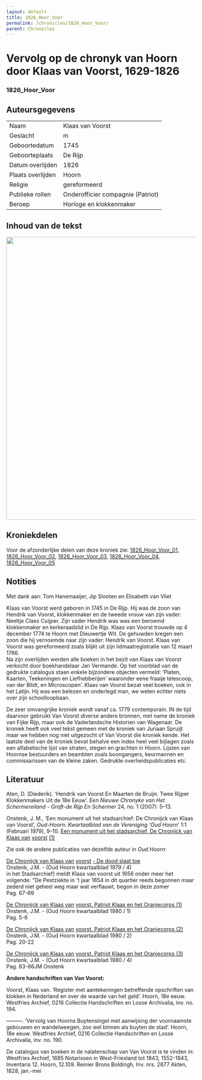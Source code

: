 ```yaml
---
layout: default
title: 1826_Hoor_Voor
permalink: /chronicles/1826_Hoor_Voor/
parent: Chronicles
--- 
```



# Vervolg op de chronyk van Hoorn door Klaas van Voorst, 1629-1826

### 1826_Hoor_Voor

## Auteursgegevens 

| | | 
| --------------- | --------------- | 
| Naam | Klaas van Voorst | 
| Geslacht | m | 
| Geboortedatum | 1745 | 
| Geboorteplaats | De Rijp | 
| Datum overlijden | 1826 | 
| Plaats overlijden | Hoorn | 
| Religie | gereformeerd | 
| Publieke rollen | Onderofficier compagnie (Patriot) | 
| Beroep | Horloge en klokkenmaker  | 

## Inhoud van de tekst 

[<img src="..\..\barplots_chronicles\1826_Hoor_Voor.jpg" width="750"/>](..\..\barplots_chronicles\1826_Hoor_Voor.jpg) 

## Kroniekdelen

Voor de afzonderlijke delen van deze kroniek zie: [1826_Hoor_Voor_01](https://chroniclingnovelty.github.io/corpus-documentation/chronicles/1826_Hoor_Voor_01), [1826_Hoor_Voor_02](https://chroniclingnovelty.github.io/corpus-documentation/chronicles/1826_Hoor_Voor_02), [1826_Hoor_Voor_03](https://chroniclingnovelty.github.io/corpus-documentation/chronicles/1826_Hoor_Voor_03), [1826_Hoor_Voor_04](https://chroniclingnovelty.github.io/corpus-documentation/chronicles/1826_Hoor_Voor_04), [1826_Hoor_Voor_05](https://chroniclingnovelty.github.io/corpus-documentation/chronicles/1826_Hoor_Voor_05)

## Notities 
Met dank aan: Tom Hanemaaijer, Jip Slooten en Elisabeth van Vliet

Klaas van Voorst werd geboren in 1745 in De Rijp. Hij was de zoon van Hendrik van Voorst, klokkenmaker en de tweede vrouw van zijn vader: Neeltje Claes Cuijper. Zijn vader Hendrik was was een beroemd klokkenmaker en kerkeraadslid in De Rijp. 
Klaas van Voorst trouwde op 4 december 1774 te Hoorn met Dieuwertje Wit. De gehuwden kregen een zoon die hij vernoemde naar zijn vader: Hendrik van Voorst. Klaas van Voorst was gereformeerd zoals blijkt uit zijn lidmaatregistratie van 12 maart 1766.		
Na zijn overlijden werden alle boeken in het bezit van Klaas van Voorst verkocht door boekhandelaar Jan Vermande. Op het voorblad van de gedrukte catalogus staan enkele bijzondere objecten vermeld: ‘Platen, Kaarten, Teekeningen en Liefhebberijen’ waaronder eene fraaije telescoop, van der Bildt, en Microscopen’. Klaas van Voorst bezat veel boeken, ook in het Latijn. Hij was een belezen en onderlegd man, we weten echter niets over zijn schoolloopbaan.

De zeer omvangrijke kroniek wordt vanaf ca. 1779 contemporain. IN de tijd daarvoor gebruikt Van Voorst diverse andere bronnen, met name de kroniek van Fijke Rijp, maar ook de Vaderlandsche Historien van Wagenaar. De kroniek heeft ook veel tekst gemeen met de kroniek van Juriaan Spruijt maar we hebben nog niet uitgezocht of Van Voorst die kroniek kende.
Het laatste deel van de kroniek bevat behalve een index heel veel bijlagen zoals een alfabetische lijst van straten, stegen en grachten in Hoorn. Lijsten van Hoornse bestuurders en beambten zoals boongangers, keurmannen en commissarissen van de kleine zaken. Gedrukte overheidspublicaties etc.



## Literatuur 

Aten, D. (Diederik). ‘Hendrik van Voorst En Maarten de Bruijn. Twee Rijper Klokkenmakers Uit de 18e Eeuw’. *Een Nieuwe Chronyke van Het Schermereiland - Graft-de Rijp En Schermer* 24, no. 1 (2007): 5–13.


Onstenk, J. M., ‘Een monument uit het stadsarchief: De Chronijck van Klaas van Voorst’, *Oud-Hoorn: Kwartaalblad van de Vereniging ‘Oud Hoorn’* 1:1 (Februari 1979), 9-10. [Een monument uit het stadsarchief. De Chronijck van Klaas van](https://oudhoorn.nl/kwartaalblad/artikel.php?id=00667&jaar=1979&nr=1&zoek=voorst) [voorst](https://oudhoorn.nl/kwartaalblad/artikel.php?id=00667&jaar=1979&nr=1&zoek=voorst) [(1)](https://oudhoorn.nl/kwartaalblad/artikel.php?id=00667&jaar=1979&nr=1&zoek=voorst)  

Zie ook de andere publicaties van dezelfde auteur in *Oud Hoorn:*

[De Chronijck van Klaas van](https://oudhoorn.nl/kwartaalblad/artikel.php?id=00668&jaar=1979&nr=4&zoek=voorst) [voorst](https://oudhoorn.nl/kwartaalblad/artikel.php?id=00668&jaar=1979&nr=4&zoek=voorst) [- De dood slaat toe](https://oudhoorn.nl/kwartaalblad/artikel.php?id=00668&jaar=1979&nr=4&zoek=voorst)  
Onstenk, J.M. - (Oud Hoorn kwartaalblad 1979 / 4)  
in het Stadsarchief) meldt Klaas van voorst uit 1656 onder meer het volgende: "De Pestziekte in 't jaar 1654 in dit quartier reeds begonnen maar zederd niet geheel weg maar wat verflauwt, begon in deze zomer  
Pag. 67-69

[De Chronijck van Klaas van](https://oudhoorn.nl/kwartaalblad/artikel.php?id=00669&jaar=1980&nr=1&zoek=voorst) [voorst](https://oudhoorn.nl/kwartaalblad/artikel.php?id=00669&jaar=1980&nr=1&zoek=voorst)[. Patriot Klaas en het Oranjecorps (1)](https://oudhoorn.nl/kwartaalblad/artikel.php?id=00669&jaar=1980&nr=1&zoek=voorst)  
Onstenk, J.M. - (Oud Hoorn kwartaalblad 1980 / 1)  
Pag. 5-6

[De Chronijck van Klaas van](https://oudhoorn.nl/kwartaalblad/artikel.php?id=00670&jaar=1980&nr=2&zoek=voorst) [voorst](https://oudhoorn.nl/kwartaalblad/artikel.php?id=00670&jaar=1980&nr=2&zoek=voorst)[. Patriot Klaas en het Oranjecorps (2)](https://oudhoorn.nl/kwartaalblad/artikel.php?id=00670&jaar=1980&nr=2&zoek=voorst)  
Onstenk, J.M. - (Oud Hoorn kwartaalblad 1980 / 2)  
Pag. 20-22

[De Chronijck van Klaas van](https://oudhoorn.nl/kwartaalblad/artikel.php?id=00671&jaar=1980&nr=4&zoek=voorst) [voorst](https://oudhoorn.nl/kwartaalblad/artikel.php?id=00671&jaar=1980&nr=4&zoek=voorst)[. Patriot Klaas en het Oranjecorps (3)](https://oudhoorn.nl/kwartaalblad/artikel.php?id=00671&jaar=1980&nr=4&zoek=voorst)  
Onstenk, J.M. - (Oud Hoorn kwartaalblad 1980 / 4)  
Pag. 83-86JM Onstenk



**Andere handschriften van Van Voorst:**

Voorst, Klaas van. ‘Register met aantekeningen betreffende opschriften van klokken in Nederland en over de waarde van het geld’. Hoorn, 18e eeuw.  Westfries Archief, 0216 Collectie Handschriften en Losse Archivalia, inv. no. 194.

———. ‘Vervolg van Hoorns Buytensingel met aanwijsing der voornaamste gebouwen en wandelweegen, zoo wel binnen als buyten de stad’. Hoorn, 18e eeuw.  Westfries Archief, 0216 Collectie Handschriften en Losse Archivalia, inv. no. 190.

De catalogus van boeken in de nalatenschap van Van Voorst is te vinden in: Westfries Archief, 1685 Notarissen in West-Friesland tot 1843, 1552-1843, Inventaris 12. Hoorn, 12.109. Reinier Brons Boldingh, Inv. nrs. 2877 Akten, 1828, jan.-mei

